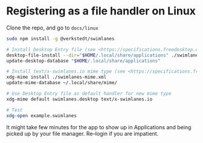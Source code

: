 Registering as a file handler on Linux
======================================

Clone the repo, and go to `docs/linux`

```sh
sudo npm install -g @verkstedt/swimlanes

# Install Desktop Entry file (see <https://specifications.freedesktop.org/desktop-entry-spec/latest/>)
desktop-file-install --dir="$HOME/.local/share/applications" ./swimlanes.desktop 
update-desktop-database "$HOME/.local/share/applications"

# Install text/x-swimlanes.io mime type (see <https://specifications.freedesktop.org/shared-mime-info-spec/shared-mime-info-spec-0.21.html#idm46211030056080>)
xdg-mime install ./swimlanes-mime.xml
update-mime-database ~/.local/share/mime/

# Use Desktop Entry file as default handler for new mime type
xdg-mime default swimlanes.desktop text/x-swimlanes.io

# Test
xdg-open example.swimlanes
```

It might take few minutes for the app to show up in Applications and
being picked up by your file manager. Re–login if you are impatient.
